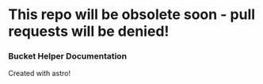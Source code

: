 # This repo will be obsolete soon - pull requests will be denied!

### Bucket Helper Documentation
Created with astro!
